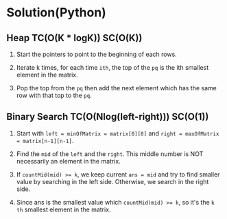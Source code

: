 # Solution(Python)

## Heap TC(O(K * logK)) SC(O(K))

1. Start the pointers to point to the beginning of each rows.

2. Iterate k times, for each time `ith`, the top of the `pq` is the ith smallest element in the matrix.

3. Pop the top from the `pq` then add the next element which has the same row with that top to the `pq`.


## Binary Search TC(O(Nlog(left-right))) SC(O(1))

1. Start with `left = minOfMatrix = matrix[0][0]` and `right = maxOfMatrix = matrix[n-1][n-1]`.

2. Find the `mid` of the `left` and the `right`. This middle number is NOT necessarily an element in the matrix.

3. If `countMid(mid) >= k`, we keep current  `ans = mid` and try to find smaller value by searching in the left side. Otherwise, we search in the right side.

4. Since ans is the smallest value which `countMid(mid) >= k`, so it's the `k th` smallest element in the matrix.